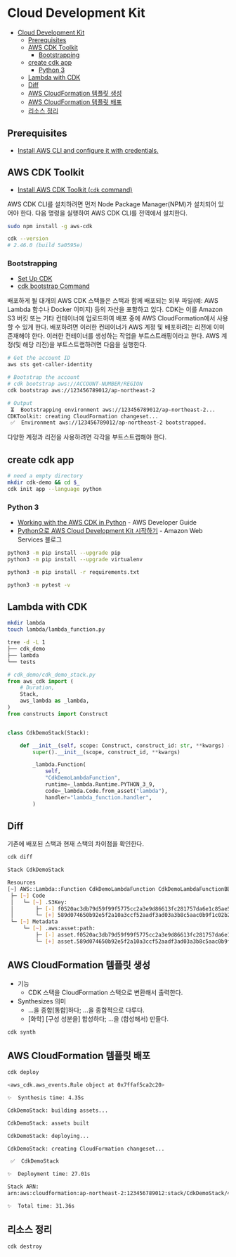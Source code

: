 # Cloud Development Kit

- [Cloud Development Kit](#cloud-development-kit)
  - [Prerequisites](#prerequisites)
  - [AWS CDK Toolkit](#aws-cdk-toolkit)
    - [Bootstrapping](#bootstrapping)
  - [create cdk app](#create-cdk-app)
    - [Python 3](#python-3)
  - [Lambda with CDK](#lambda-with-cdk)
  - [Diff](#diff)
  - [AWS CloudFormation 템플릿 생성](#aws-cloudformation-템플릿-생성)
  - [AWS CloudFormation 템플릿 배포](#aws-cloudformation-템플릿-배포)
  - [리소스 정리](#리소스-정리)

## Prerequisites

- [Install AWS CLI and configure it with credentials.](../aws-cli/README.md)

## AWS CDK Toolkit

- [Install AWS CDK Toolkit (`cdk` command)](https://docs.aws.amazon.com/cdk/v2/guide/cli.html)

AWS CDK CLI를 설치하려면 먼저 Node Package Manager(NPM)가 설치되어 있어야 한다.
다음 명령을 실행하여 AWS CDK CLI를 전역에서 설치한다.

```sh
sudo npm install -g aws-cdk
```

```sh
cdk --version
# 2.46.0 (build 5a0595e)
```

### Bootstrapping

- [Set Up CDK](https://aws.amazon.com/ko/getting-started/guides/setup-cdk/)
- [cdk bootstrap Command](https://docs.aws.amazon.com/cdk/latest/guide/bootstrapping.html)

배포하게 될 대개의 AWS CDK 스택들은 스택과 함께 배포되는
외부 파일(예: AWS Lambda 함수나 Docker 이미지) 등의 자산을 포함하고 있다.
CDK는 이를 Amazon S3 버킷 또는 기타 컨테이너에 업로드하여 배포 중에 AWS CloudFormation에서 사용할 수 있게 한다.
배포하려면 이러한 컨테이너가 AWS 계정 및 배포하려는 리전에 이미 존재해야 한다.
이러한 컨테이너를 생성하는 작업을 부트스트래핑이라고 한다.
AWS 계정(및 해당 리전)을 부트스트랩하려면 다음을 실행한다.

```sh
# Get the account ID
aws sts get-caller-identity
```

```sh
# Bootstrap the account
# cdk bootstrap aws://ACCOUNT-NUMBER/REGION
cdk bootstrap aws://123456789012/ap-northeast-2

# Output
 ⏳  Bootstrapping environment aws://123456789012/ap-northeast-2...
CDKToolkit: creating CloudFormation changeset...
 ✅  Environment aws://123456789012/ap-northeast-2 bootstrapped.
```

다양한 계정과 리전을 사용하려면 각각을 부트스트랩해야 한다.

## create cdk app

```sh
# need a empty directory
mkdir cdk-demo && cd $_
cdk init app --language python
```

### Python 3

- [Working with the AWS CDK in Python](https://docs.aws.amazon.com/cdk/v2/guide/work-with-cdk-python.html) - AWS Developer Guide
- [Python으로 AWS Cloud Development Kit 시작하기](https://aws.amazon.com/ko/blogs/korea/getting-started-with-the-aws-cloud-development-kit-and-python/) - Amazon Web Services 블로그

```sh
python3 -m pip install --upgrade pip
python3 -m pip install --upgrade virtualenv
```

```sh
python3 -m pip install -r requirements.txt
```

```sh
python3 -m pytest -v
```

## Lambda with CDK

```sh
mkdir lambda
touch lambda/lambda_function.py
```

```sh
tree -d -L 1
├── cdk_demo
├── lambda
└── tests
```

```python
# cdk_demo/cdk_demo_stack.py
from aws_cdk import (
    # Duration,
    Stack,
    aws_lambda as _lambda,
)
from constructs import Construct


class CdkDemoStack(Stack):

    def __init__(self, scope: Construct, construct_id: str, **kwargs) -> None:
        super().__init__(scope, construct_id, **kwargs)

        _lambda.Function(
            self,
            "CdkDemoLambdaFunction",
            runtime=_lambda.Runtime.PYTHON_3_9,
            code=_lambda.Code.from_asset("lambda"),
            handler="lambda_function.handler",
        )
```

## Diff

기존에 배포된 스택과 현재 스택의 차이점을 확인한다.

```sh
cdk diff
```

```sh
Stack CdkDemoStack

Resources
[~] AWS::Lambda::Function CdkDemoLambdaFunction CdkDemoLambdaFunctionBB73AF9F 
 ├─ [~] Code
 │   └─ [~] .S3Key:
 │       ├─ [-] f0520ac3db79d59f99f5775cc2a3e9d86613fc281757da6e1c85ae50e12e967e.zip
 │       └─ [+] 589d074650b92e5f2a10a3ccf52aadf3ad03a3b8c5aac0b9f1c02b2c9a2173c5.zip
 └─ [~] Metadata
     └─ [~] .aws:asset:path:
         ├─ [-] asset.f0520ac3db79d59f99f5775cc2a3e9d86613fc281757da6e1c85ae50e12e967e
         └─ [+] asset.589d074650b92e5f2a10a3ccf52aadf3ad03a3b8c5aac0b9f1c02b2c9a2173c5
```

## AWS CloudFormation 템플릿 생성

- 기능
  - CDK 스택을 CloudFormation 스택으로 변환해서 출력한다.
- Synthesizes 의미
  - ...을 종합[통합]하다; ...을 종합적으로 다루다.
  - [화학] [구성 성분을] 합성하다; ...을 (합성해서) 만들다.

```sh
cdk synth
```

## AWS CloudFormation 템플릿 배포

```sh
cdk deploy
```

```sh
<aws_cdk.aws_events.Rule object at 0x7ffaf5ca2c20>

✨  Synthesis time: 4.35s

CdkDemoStack: building assets...

CdkDemoStack: assets built

CdkDemoStack: deploying...

CdkDemoStack: creating CloudFormation changeset...

 ✅  CdkDemoStack

✨  Deployment time: 27.01s

Stack ARN:
arn:aws:cloudformation:ap-northeast-2:123456789012:stack/CdkDemoStack/40e949b0-505b-11ed-8ccf-06e69a4e24e8

✨  Total time: 31.36s
```

## 리소스 정리

```sh
cdk destroy
```
